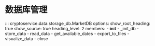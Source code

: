 # 数据库管理

::: cryptoservice.data.storage_db.MarketDB
    options:
        show_root_heading: true
        show_source: true
        heading_level: 2
        members:
            - __init__
            - _init_db
            - store_data
            - read_data
            - get_available_dates
            - export_to_files
            - visualize_data
            - close
